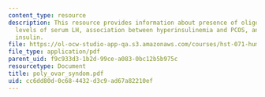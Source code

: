 ```yaml
---
content_type: resource
description: This resource provides information about presence of oligo, elevated
  levels of serum LH, association between hyperinsulinemia and PCOS, and action of
  insulin.
file: https://ol-ocw-studio-app-qa.s3.amazonaws.com/courses/hst-071-human-reproductive-biology-fall-2005/cc6dd80d0c684432d3c9ad67a82210ef_poly_ovar_syndom.pdf
file_type: application/pdf
parent_uid: f9c933d3-1b2d-99ce-a083-0bc12b5b975c
resourcetype: Document
title: poly_ovar_syndom.pdf
uid: cc6dd80d-0c68-4432-d3c9-ad67a82210ef
---
```

